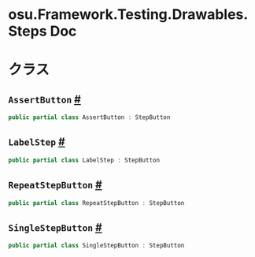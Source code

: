 # osu.Framework.Testing.Drawables.Steps Doc

# クラス
## `AssertButton` [#](https://github.com/ppy/osu-framework/blob/master/osu.Framework/Testing/Drawables/Steps/AssertButton.cs#L13)
```csharp
public partial class AssertButton : StepButton
```

## `LabelStep` [#](https://github.com/ppy/osu-framework/blob/master/osu.Framework/Testing/Drawables/Steps/LabelStep.cs#L8)
```csharp
public partial class LabelStep : StepButton
```

## `RepeatStepButton` [#](https://github.com/ppy/osu-framework/blob/master/osu.Framework/Testing/Drawables/Steps/RepeatStepButton.cs#L10)
```csharp
public partial class RepeatStepButton : StepButton
```

## `SingleStepButton` [#](https://github.com/ppy/osu-framework/blob/master/osu.Framework/Testing/Drawables/Steps/SingleStepButton.cs#L10)
```csharp
public partial class SingleStepButton : StepButton
```